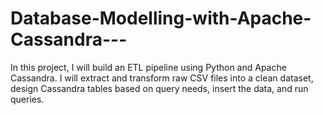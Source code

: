 # Database-Modelling-with-Apache-Cassandra---
In this project, I will build an ETL pipeline using Python and Apache Cassandra. I will extract and transform raw CSV files into a clean dataset, design Cassandra tables based on query needs, insert the data, and run queries. 
